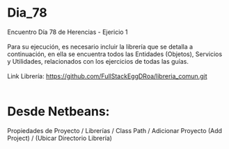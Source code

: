 # Dia_78
Encuentro Día 78 de Herencias - Ejericio 1
<br>
<br>
Para su ejecución, es necesario incluir la librería que se detalla a continuación, en ella se encuentra todos las Entidades (Objetos), Servicios y 
Utilidades, relacionados con los ejercicios de todas las guías.
<br>
<br>
Link Librería: https://github.com/FullStackEggDRoa/libreria_comun.git
<br>
<br>
# Desde Netbeans: 
Propiedades de Proyecto / Librerías / Class Path / Adicionar Proyecto (Add Project) / (Ubicar Directorio Librería)

